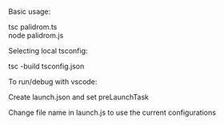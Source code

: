 Basic usage:

tsc palidrom.ts  
node palidrom.js

Selecting local tsconfig:

tsc -build tsconfig.json

To run/debug with vscode:

Create launch.json and set preLaunchTask

Change file name in launch.js to use the current configurations
